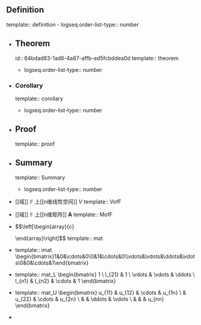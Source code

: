 ## Definition
template:: definition
	- logseq.order-list-type:: number
- ## Theorem
  id:: 64bdad83-1ad6-4a87-affb-ed5fcbddea0d
  template:: theorem
	- logseq.order-list-type:: number
- ### Corollary
  template:: corollary
	- logseq.order-list-type:: number
- ## Proof
  template:: proof
- ## Summary
  template:: Summary
	- logseq.order-list-type:: number
- [[域]] $\mathbb{F}$ 上[[n维线性空间]] $V$
  template:: VofF
- [[域]] $\mathbb{F}$ 上[[n维矩阵]] $\boldsymbol{A}$
  template:: MofF
- $$\left[\begin{array}{c}
  
  \end{array}\right]$$
  template:: mat
- template:: imat
  \begin{bmatrix}1&0&\cdots&0\\0&1&\cdots&0\\\vdots&\vdots&\ddots&\vdots\\0&0&\cdots&1\end{bmatrix}
- template:: mat_L
  \begin{bmatrix}
  1 \\
  l_{21} & 1 \\
  \vdots & \vdots & \ddots \\
  l_{n1} & l_{n2} & \cdots & 1
  \end{bmatrix}
- template:: mat_U
  \begin{bmatrix}
  u_{11} & u_{12} & \cdots & u_{1n} \\
  & u_{22} & \cdots & u_{2n} \\
  & & \ddots & \vdots \\
  & & & u_{nn} 
  \end{bmatrix}
-
